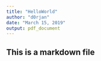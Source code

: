 ```yaml
---
title: "HelloWorld"
author: "d0rjan"
date: "March 15, 2019"
output: pdf_document
---
```

## This is a markdown file